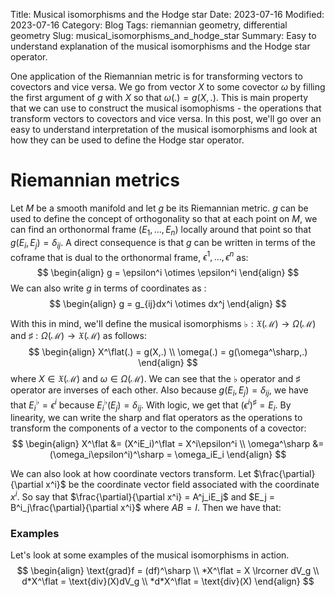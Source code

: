 Title: Musical isomorphisms and the Hodge star
Date: 2023-07-16
Modified: 2023-07-16
Category: Blog
Tags: riemannian geometry, differential geometry
Slug: musical_isomorphisms_and_hodge_star
Summary: Easy to understand explanation of the musical isomorphisms and the Hodge star operator.

One application of the Riemannian metric is for transforming vectors to covectors and vice versa.  We go from vector $X$ to some covector $\omega$ by filling the first argument of $g$ with $X$ so that $\omega(.) = g(X,.)$.  This is main property that we can use to construct the musical isomophisms - the operations that transform vectors to covectors and vice versa.  In this post, we'll go over an easy to understand interpretation of the musical isomorphisms and look at how they can be used to define the Hodge star operator.

# Riemannian metrics
Let $M$ be a smooth manifold and let $g$ be its Riemannian metric.  $g$ can be used to define the concept of orthogonality so that at each point on $M$, we can find an orthonormal frame $(E_1,\dots,E_n)$ locally around that point so that $g(E_i,E_j)=\delta_{ij}$.  A direct consequence is that $g$ can be written in terms of the coframe that is dual to the orthonormal frame, $\epsilon^1,\dots,\epsilon^n$ as:
$$
\begin{align}
  g = \epsilon^i \otimes \epsilon^i
\end{align}
$$
We can also write $g$ in terms of coordinates as :
$$
\begin{align}
  g = g_{ij}dx^i \otimes dx^j
\end{align}
$$



With this in mind, we'll define the musical isomorphisms $\flat: \mathfrak{X}(\mathcal{M}) \to \Omega(\mathcal{M})$ and $\sharp: \Omega(\mathcal{M}) \to \mathfrak{X}(\mathcal{M})$ as follows:
$$
\begin{align}
  X^\flat(.) = g(X,.) \\
  \omega(.) = g(\omega^\sharp,.)
\end{align}
$$
where $X \in \mathfrak{X}(\mathcal{M})$ and $\omega \in \Omega(\mathcal{M})$.  We can see that the $\flat$ operator and $\sharp$ operator are inverses of each other.  Also because $g(E_i,E_j)=\delta_{ij}$, we have that $E_i^\flat = ϵ^i$ because $E_i^\flat(E_j) = \delta_{ij}$.  With logic, we get that $(\epsilon^i)^\sharp = E_i$.  By linearity, we can write the sharp and flat operators as the operations to transform the components of a vector to the components of a covector:
$$
\begin{align}
  X^\flat &= (X^iE_i)^\flat = X^i\epsilon^i \\
  \omega^\sharp &= (\omega_i\epsilon^i)^\sharp = \omega_iE_i
\end{align}
$$

We can also look at how coordinate vectors transform.  Let $\frac{\partial}{\partial x^i}$ be the coordinate vector field associated with the coordinate $x^i$.  So say that $\frac{\partial}{\partial x^i} = A^j_iE_j$ and $E_j = B^i_j\frac{\partial}{\partial x^i}$ where $AB = I$.  Then we have that:

### Examples
Let's look at some examples of the musical isomorphisms in action.
$$
\begin{align}
  \text{grad}f = (df)^\sharp \\
  *X^\flat = X \lrcorner dV_g \\
  d*X^\flat = \text{div}(X)dV_g \\
  *d*X^\flat = \text{div}(X)
\end{align}
$$